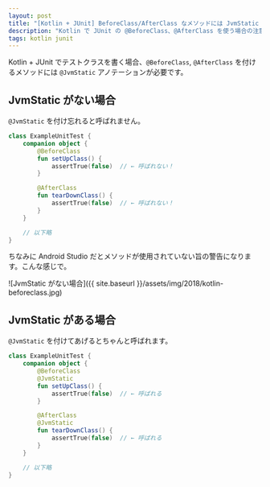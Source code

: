 ```yaml
---
layout: post
title: "[Kotlin + JUnit] BeforeClass/AfterClass なメソッドには JvmStatic が必要"
description: "Kotlin で JUnit の @BeforeClass、@AfterClass を使う場合の注意。"
tags: kotlin junit
---
```


Kotlin + JUnit でテストクラスを書く場合、`@BeforeClass`, `@AfterClass` を付けるメソッドには `@JvmStatic` アノテーションが必要です。

## JvmStatic がない場合

`@JvmStatic` を付け忘れると呼ばれません。

```kotlin
class ExampleUnitTest {
    companion object {
        @BeforeClass
        fun setUpClass() {
            assertTrue(false)  // ← 呼ばれない！
        }

        @AfterClass
        fun tearDownClass() {
            assertTrue(false)  // ← 呼ばれない！
        }
    }

    // 以下略
}
```

ちなみに Android Studio だとメソッドが使用されていない旨の警告になります。こんな感じで。

![JvmStatic がない場合]({{ site.baseurl }}/assets/img/2018/kotlin-beforeclass.jpg)

## JvmStatic がある場合

`@JvmStatic` を付けてあげるとちゃんと呼ばれます。

```kotlin
class ExampleUnitTest {
    companion object {
        @BeforeClass
        @JvmStatic
        fun setUpClass() {
            assertTrue(false)  // ← 呼ばれる
        }

        @AfterClass
        @JvmStatic
        fun tearDownClass() {
            assertTrue(false)  // ← 呼ばれる
        }
    }

    // 以下略
}
```

